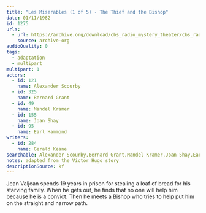 ```yaml
---
title: "Les Miserables (1 of 5) - The Thief and the Bishop"
date: 01/11/1982
id: 1275
urls: 
  - url: https://archive.org/download/cbs_radio_mystery_theater/cbs_radio_mystery_theater-1251-1300.zip/cbs_radio_mystery_theater-1251-1300%2Fcbsrmt_1275_les_miserables_1_the_thief_and_the_bishop.mp3
    source: archive-org
audioQuality: 0
tags: 
  - adaptation
  - multipart
multipart: 1
actors:  
  - id: 121
    name: Alexander Scourby  
  - id: 325
    name: Bernard Grant  
  - id: 49
    name: Mandel Kramer  
  - id: 155
    name: Joan Shay  
  - id: 95
    name: Earl Hammond
writers:  
  - id: 284
    name: Gerald Keane
searchable: Alexander Scourby,Bernard Grant,Mandel Kramer,Joan Shay,Earl Hammond Gerald Keane
notes: adapted from the Victor Hugo story
descriptionSource: kf
---
```

Jean Valjean spends 19 years in prison for stealing a loaf of bread for his starving family. When he gets out, he finds that no one will help him because he is a convict. Then he meets a Bishop who tries to help put him on the straight and narrow path.